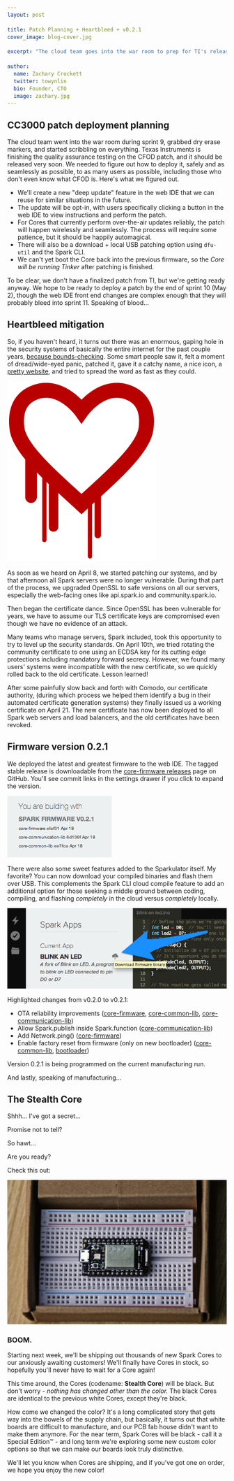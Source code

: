 ```yaml
---
layout: post

title: Patch Planning + Heartbleed + v0.2.1
cover_image: blog-cover.jpg

excerpt: "The cloud team goes into the war room to prep for TI's release, and Heartbleed helps us learn about certificates."

author:
  name: Zachary Crockett
  twitter: towynlin
  bio: Founder, CTO
  image: zachary.jpg
---
```


## CC3000 patch deployment planning

The cloud team went into the war room during sprint 9, grabbed dry erase markers,
and started scribbling on everything.
Texas Instruments is finishing the quality assurance testing on the CFOD patch,
and it should be released very soon.
We needed to figure out how to deploy it, safely and as seamlessly as possible,
to as many users as possible, including those who don't even know what CFOD is.
Here's what we figured out.

* We'll create a new "deep update" feature in the web IDE that we can reuse for similar situations in the future.
* The update will be opt-in, with users specifically clicking a button in the web IDE to view instructions and perform the patch.
* For Cores that currently perform over-the-air updates reliably, the patch will happen wirelessly and seamlessly.
  The process will require some patience, but it should be happily automagical.
* There will also be a download + local USB patching option using `dfu-util` and the Spark CLI.
* We can't yet boot the Core back into the previous firmware, so the *Core will be running Tinker* after patching is finished.

To be clear, we don't have a finalized patch from TI, but we're getting ready anyway.
We hope to be ready to deploy a patch by the end of sprint 10 (May 2),
though the web IDE front end changes are complex enough that
they will probably bleed into sprint 11.
Speaking of blood...


## Heartbleed mitigation

So, if you haven't heard, it turns out there was an enormous, gaping hole in the
security systems of basically the entire internet for the past couple years,
[because bounds-checking](http://xkcd.com/1354/).
Some smart people saw it, felt a moment of dread/wide-eyed panic, patched it,
gave it a catchy name, a nice icon, a
[pretty website](http://heartbleed.com/),
and tried to spread the word as fast as they could.

<div class="full"><img src="/images/heartbleed.png"></div>

As soon as we heard on April 8, we started patching our systems,
and by that afternoon all Spark servers were no longer vulnerable.
During that part of the process, we upgraded OpenSSL to safe versions on all our servers,
especially the web-facing ones like api.spark.io and community.spark.io.

Then began the certificate dance.
Since OpenSSL has been vulnerable for years, we have to assume our TLS certificate keys
are compromised even though we have no evidence of an attack.

Many teams who manage servers, Spark included,
took this opportunity to try to level up the security standards.
On April 10th, we tried rotating the community certificate to one using an ECDSA key
for its cutting edge protections including mandatory forward secrecy.
However, we found many users' systems were incompatible with the new certificate,
so we quickly rolled back to the old certificate.
Lesson learned!

After some painfully slow back and forth with Comodo, our certificate authority,
(during which process we helped them identify a bug in their automated certificate generation systems)
they finally issued us a working certificate on April 21.
The new certificate has now been deployed to all Spark web servers and load balancers,
and the old certificates have been revoked.


## Firmware version 0.2.1

We deployed the latest and greatest firmware to the web IDE.
The tagged stable release is downloadable from the
[core-firmware releases](https://github.com/spark/core-firmware/releases)
page on GitHub.
You'll see commit links in the settings drawer if you click to expand the version.

<div class="full"><img src="/images/v0.2.1.png"/></div>

There were also some sweet features added to the Sparkulator itself.
My favorite? You can now download your compiled binaries and flash them over USB.
This complements the Spark CLI cloud compile feature to add an additional option
for those seeking a middle ground between coding, compiling, and flashing
*completely* in the cloud versus *completely* locally.

<div class="full"><img src="/images/download-firmware-binary.png"/></div>

Highlighted changes from v0.2.0 to v0.2.1:

* OTA reliability improvements
  ([core-firmware](https://github.com/spark/core-firmware/pull/155),
  [core-common-lib](https://github.com/spark/core-common-lib/pull/19),
  [core-communication-lib](https://github.com/spark/core-communication-lib/pull/8))
* Allow Spark.publish inside Spark.function
  ([core-communication-lib](https://github.com/spark/core-communication-lib/pull/13))
* Add Network.ping() ([core-firmware](https://github.com/spark/core-firmware/pull/156))
* Enable factory reset from firmware (only on new bootloader)
  ([core-common-lib](https://github.com/spark/core-common-lib/pull/21),
  [bootloader](https://github.com/spark/bootloader/pull/9))

Version 0.2.1 is being programmed on the current manufacturing run.

And lastly, speaking of manufacturing...


## The Stealth Core

Shhh... I've got a secret...

Promise not to tell?

So hawt...

Are you ready?

Check this out:

<div class="full"><img src="/images/stealth-core.jpg"></div>

### BOOM.

Starting next week, we'll be shipping out thousands of new Spark Cores to our anxiously awaiting customers! We'll finally have Cores in stock, so hopefully you'll never have to wait for a Core again!

This time around, the Cores (codename: **Stealth Core**) will be black. But don't worry - *nothing has changed other than the color.* The black Cores are identical to the previous white Cores, except they're black.

How come we changed the color? It's a long complicated story that gets way into the bowels of the supply chain, but basically, it turns out that white boards are difficult to manufacture, and our PCB fab house didn't want to make them anymore. For the near term, Spark Cores will be black - call it a Special Edition™ - and long term we're exploring some new custom color options so that we can make our boards look truly distinctive.

We'll let you know when Cores are shipping, and if you've got one on order, we hope you enjoy the new color!
